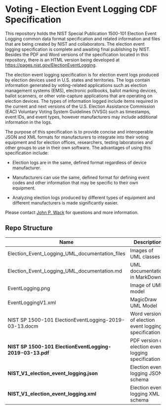 # Voting - Election Event Logging CDF Specification

This repository holds the NIST Special Publication 1500-101 Election Event Logging common data format specification and related information and files that are being created by NIST and collaborators.  The election event logging specification is complete and awaiting final publishing by NIST.  Besides the PDF and Word versions of the specification located in this repository, there is an HTML version being developed at https://pages.nist.gov/ElectionEventLogging.

The election event logging specification is for election event logs produced by election devices used in U.S. states and territories.  The logs contain information generated by voting-related applications such as election management systems (EMS), electronic pollbooks, ballot marking devices, ballot scanners, or other vote-capture applications that are operating on election devices.  The types of information logged include items required in the current and next versions of the U.S. Election Assistance Commission (EAC) Voluntary Voting System Guidelines (VVSG) such as timestamps, event IDs, and event types, however manufacturers may include additional information in the logs.
The purpose of this specification is to provide concise and interoperable JSON and XML formats for manufacturers to integrate into their voting equipment and for election offices, researchers, testing laboratories and other groups to use in their own software.  The advantages of using this specification include:

 - Election logs are in the same, defined format regardless of device manufacturer.
 - Manufacturers can use the same, defined format for defining event codes and other information that may be specific to their own equipment.
 - Analyzing election logs produced by different types of equipment and different manufacturers is made significantly easier.

Please contact [John P. Wack](mailto:john.wack@nist.gov) for questions and more information.

## Repo Structure

|Name     |Description                                         |
|---------|----------------------------------------------------|
|Election_Event_Logging_UML_documentation_files|Images of UML classes|
|Election_Event_Logging_UML_documentation.md|UML documentation in MarkDown|
|EventLogging.png|Image of UML model|
|EventLoggingV1.xml|MagicDraw UML Model|
|NIST SP 1500-101 ElectionEventLogging-2019-03-13.docm|Word version of election event logging specification|
|**NIST SP 1500-101 ElectionEventLogging-2019-03-13.pdf**|PDF version of election event logging specification|
|**NIST_V1_election_event_logging.json**|Election event logging JSON schema|
|**NIST_V1_election_event_logging.xml**|Election event logging XML schema|
